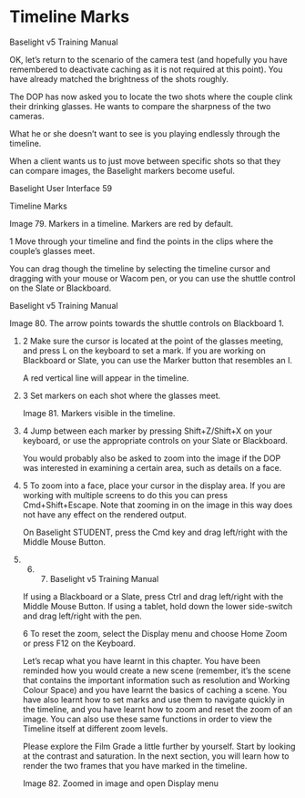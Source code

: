 # Timeline Marks

Baselight v5 Training Manual

OK, let’s return to the scenario of the camera test \(and hopefully you have remembered to deactivate caching as it is not required at this point\). You have already matched the brightness of the shots roughly.

The DOP has now asked you to locate the two shots where the couple clink their drinking glasses. He wants to compare the sharpness of the two cameras.

What he or she doesn’t want to see is you playing endlessly through the timeline.

When a client wants us to just move between specific shots so that they can compare images, the Baselight markers become useful.

Baselight User Interface 59

Timeline Marks

Image 79. Markers in a timeline. Markers are red by default.

1 Move through your timeline and find the points in the clips where the couple’s glasses meet.

You can drag though the timeline by selecting the timeline cursor and dragging with your mouse or Wacom pen, or you can use the shuttle control on the Slate or Blackboard.





Baselight v5 Training Manual

Image 80. The arrow points towards the shuttle controls on Blackboard 1.

1. 2  Make sure the cursor is located at the point of the glasses meeting, and press L on the keyboard to set a mark. If you are working on Blackboard or Slate, you can use the Marker button that resembles an I.

   A red vertical line will appear in the timeline.

2. 3  Set markers on each shot where the glasses meet.

   Image 81. Markers visible in the timeline.

3. 4  Jump between each marker by pressing Shift+Z/Shift+X on your keyboard, or use the appropriate controls on your Slate or Blackboard.

   You would probably also be asked to zoom into the image if the DOP was interested in examining a certain area, such as details on a face.

4. 5  To zoom into a face, place your cursor in the display area. If you are working with multiple screens to do this you can press Cmd+Shift+Escape. Note that zooming in on the image in this way does not have any effect on the rendered output.

   On Baselight STUDENT, press the Cmd key and drag left/right with the Middle Mouse Button.

5. 6. 7. Baselight v5 Training Manual

   If using a Blackboard or a Slate, press Ctrl and drag left/right with the Middle Mouse Button. If using a tablet, hold down the lower side-switch and drag left/right with the pen.

   6 To reset the zoom, select the Display menu and choose Home Zoom or press F12 on the Keyboard.

   Let’s recap what you have learnt in this chapter. You have been reminded how you would create a new scene \(remember, it’s the scene that contains the important information such as resolution and Working Colour Space\) and you have learnt the basics of caching a scene. You have also learnt how to set marks and use them to navigate quickly in the timeline, and you have learnt how to zoom and reset the zoom of an image. You can also use these same functions in order to view the Timeline itself at different zoom levels.

   Please explore the Film Grade a little further by yourself. Start by looking at the contrast and saturation. In the next section, you will learn how to render the two frames that you have marked in the timeline.

   Image 82. Zoomed in image and open Display menu  





